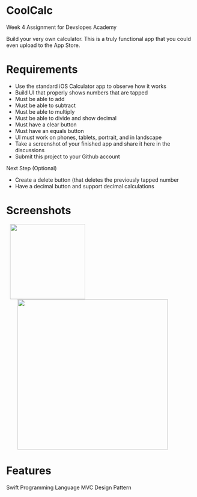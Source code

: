 # CoolCalc

Week 4 Assignment for Devslopes Academy

Build your very own calculator.  This is a truly functional app that you could even upload to the App Store.

# Requirements

* Use the standard iOS Calculator app to observe how it works
* Build UI that properly shows numbers that are tapped
* Must be able to add
* Must be able to subtract
* Must be able to multiply
* Must be able to divide and show decimal
* Must have a clear button
* Must have an equals button
* UI must work on phones, tablets, portrait, and in landscape
* Take a screenshot of your finished app and share it here in the discussions
* Submit this project to your Github account

Next Step (Optional)

* Create a delete button (that deletes the previously tapped number
* Have a decimal button and support decimal calculations

# Screenshots

<img src = "https://user-images.githubusercontent.com/32715761/99891693-9a590400-2c21-11eb-89e4-97ea44fdf233.png" width="200" hspace="10" /> <img src = "https://user-images.githubusercontent.com/32715761/99891695-a0e77b80-2c21-11eb-8bde-ec6f218fbd1c.png" width="400" hspace="30" />

# Features

Swift Programming Language
MVC Design Pattern
